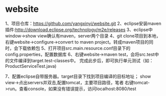 website
=======
1、项目仓库：https://github.com/yangxinyi/website.git
2、eclipse安装maven插件:http://download.eclipse.org/technology/m2e/releases
3、eclipse中window->show view确认有maven，server两个目录
4、git clone项目到本地，右键website->configure->convert to maven project。转成maven项目的同时，会下载依赖包
5、打开项目src.main.resource.conf目录下的 config.properties，配置数据库
6、右键website->maven test，会将src.test中的文件编译到target.test-classes中。
完成此步后，即可执行单元测试（如：ProductServiceTest.java)

7、配置eclipse自带服务器。target目录下找到项目编译的目标地址；
show view->点出servers并双击,配置tomcat，主要项目路径，笔者<Context docBase="C:\Users\admin\git\website\src\main\webapp" path="/" reloadable="true"/>
右键tomcat->run。查看console，如果没有错误提示，访问localhost:8080/test
  
